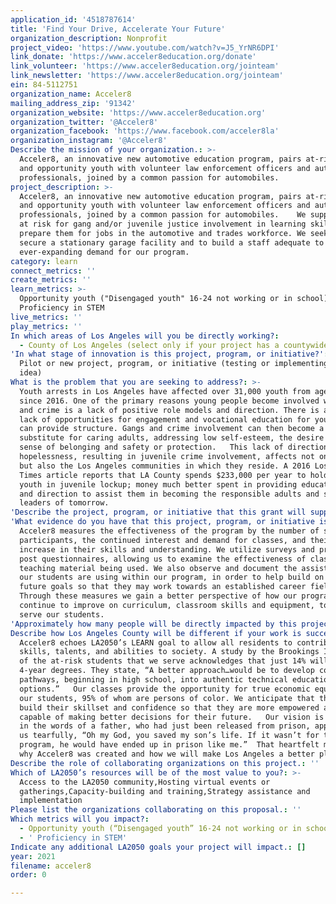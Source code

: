 ```yaml
---
application_id: '4518787614'
title: 'Find Your Drive, Accelerate Your Future'
organization_description: Nonprofit
project_video: 'https://www.youtube.com/watch?v=J5_YrNR6DPI'
link_donate: 'https://www.acceler8education.org/donate'
link_volunteer: 'https://www.acceler8education.org/jointeam'
link_newsletter: 'https://www.acceler8education.org/jointeam'
ein: 84-5112751
organization_name: Acceler8
mailing_address_zip: '91342'
organization_website: 'https://www.acceler8education.org'
organization_twitter: '@Acceler8'
organization_facebook: 'https://www.facebook.com/acceler8la'
organization_instagram: '@Acceler8'
Describe the mission of your organization.: >-
  Acceler8, an innovative new automotive education program, pairs at-risk teens
  and opportunity youth with volunteer law enforcement officers and automotive
  professionals, joined by a common passion for automobiles. 
project_description: >-
  Acceler8, an innovative new automotive education program, pairs at-risk teens
  and opportunity youth with volunteer law enforcement officers and automotive
  professionals, joined by a common passion for automobiles.    We support youth
  at risk for gang and/or juvenile justice involvement in learning skills that
  prepare them for jobs in the automotive and trades workforce. We seek to
  secure a stationary garage facility and to build a staff adequate to the
  ever-expanding demand for our program.             
category: learn
connect_metrics: ''
create_metrics: ''
learn_metrics: >-
  Opportunity youth ("Disengaged youth" 16-24 not working or in school),
  Proficiency in STEM
live_metrics: ''
play_metrics: ''
In which areas of Los Angeles will you be directly working?:
  - County of Los Angeles (select only if your project has a countywide benefit)
'In what stage of innovation is this project, program, or initiative?': >-
  Pilot or new project, program, or initiative (testing or implementing a new
  idea)
What is the problem that you are seeking to address?: >-
  Youth arrests in Los Angeles have affected over 31,000 youth from ages 10-24
  since 2016. One of the primary reasons young people become involved with gangs
  and crime is a lack of positive role models and direction. There is a distinct
  lack of opportunities for engagement and vocational education for youth that
  can provide structure. Gangs and crime involvement can then become a
  substitute for caring adults, addressing low self-esteem, the desire for a
  sense of belonging and safety or protection.   This lack of direction and
  hopelessness, resulting in juvenile crime involvement, affects not only youth
  but also the Los Angeles communities in which they reside. A 2016 Los Angeles
  Times article reports that LA County spends $233,000 per year to hold each
  youth in juvenile lockup; money much better spent in providing education, hope
  and direction to assist them in becoming the responsible adults and stable
  leaders of tomorrow.  
'Describe the project, program, or initiative that this grant will support to address the problem identified.': "Acceler8 counters the influences of gang and crime involvement by providing stable mentorship and education in a growing trade field. Students build skills that will allow them to lift themselves and their families out of multigenerational poverty. Law enforcement officers build supportive relationships with youth and guide them toward success.   Acceler8's classes center on STEM learning via automotive technology, from basic engineering, science and mathematics around the design of engines and drivetrain mechanics to the intricate computers and technology that tie systems together. Students also receive training in career and life skills, including resume and interview classes, dress/image, team building, communication and social skills.   Acceler8’s goals for funding are two-fold: 1)\tTo secure and lease a standing garage facility in which to conduct our automotive classes. We have been fortunate to hold classes in some world-class gifted garage spaces, including the Petersen Automotive Museum and Barrus Kustom Motors. As great as this has been for our students, dedicated space would allow us to accommodate more students and to store our tools and vehicles safely, as well as providing a work environment for our Instructors and lead staff.  2)\tTo hire a full time Mechanic Instructor to lead classes each semester, reducing our reliance on the availability of volunteer instructors.  "
'What evidence do you have that this project, program, or initiative is or will be successful, and how will you define and measure success?': >-
  Acceler8 measures the effectiveness of the program by the number of student
  participants, the continued interest and demand for classes, and their
  increase in their skills and understanding. We utilize surveys and pre and
  post questionnaires, allowing us to examine the effectiveness of classroom and
  teaching material being used. We also observe and document the assistance that
  our students are using within our program, in order to help build on their
  future goals so that they may work towards an established career field.
  Through these measures we gain a better perspective of how our program can
  continue to improve on curriculum, classroom skills and equipment, to better
  serve our students.
'Approximately how many people will be directly impacted by this project, program, or initiative?': '100'
Describe how Los Angeles County will be different if your work is successful.: >-
  Acceler8 echoes LA2050’s LEARN goal to allow all residents to contribute their
  skills, talents, and abilities to society. A study by the Brookings Institute
  of the at-risk students that we serve acknowledges that just 14% will complete
  4-year degrees. They state, “A better approach…would be to develop coherent
  pathways, beginning in high school, into authentic technical education
  options.”   Our classes provide the opportunity for true economic equity for
  our students, 95% of whom are persons of color. We anticipate that they will
  build their skillset and confidence so that they are more empowered and
  capable of making better decisions for their future.   Our vision is contained
  in the words of a father, who had just been released from prison, approaching
  us tearfully, “Oh my God, you saved my son’s life. If it wasn’t for this
  program, he would have ended up in prison like me.”  That heartfelt moment is
  why Acceler8 was created and how we will make Los Angeles a better place.  
Describe the role of collaborating organizations on this project.: ''
Which of LA2050’s resources will be of the most value to you?: >-
  Access to the LA2050 community,Hosting virtual events or
  gatherings,Capacity-building and training,Strategy assistance and
  implementation
Please list the organizations collaborating on this proposal.: ''
Which metrics will you impact?:
  - Opportunity youth (“Disengaged youth” 16-24 not working or in school)
  - ' Proficiency in STEM'
Indicate any additional LA2050 goals your project will impact.: []
year: 2021
filename: acceler8
order: 0

---
```

